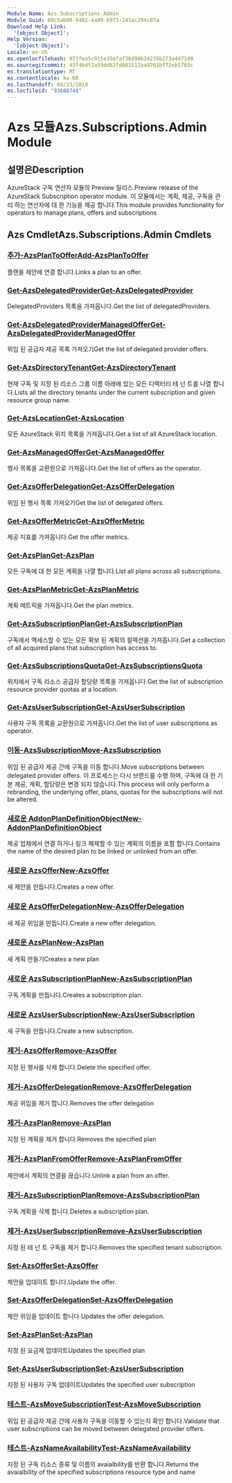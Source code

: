 ```yaml
---
Module Name: Azs.Subscriptions.Admin
Module Guid: 60c5ab08-9482-4a99-b973-141ac294c07a
Download Help Link:
  '[object Object]': 
Help Version:
  '[object Object]': 
Locale: en-US
ms.openlocfilehash: 973fea5c015e35efaf36d98634235b273a447140
ms.sourcegitcommit: 43f4bdf2a59dd82fd881512aa9761bf72eb5703c
ms.translationtype: MT
ms.contentlocale: ko-KR
ms.lasthandoff: 04/23/2019
ms.locfileid: "93688748"
---
```

# <span data-ttu-id="4776e-101">Azs 모듈</span><span class="sxs-lookup"><span data-stu-id="4776e-101">Azs.Subscriptions.Admin Module</span></span>
## <span data-ttu-id="4776e-102">설명은</span><span class="sxs-lookup"><span data-stu-id="4776e-102">Description</span></span>
<span data-ttu-id="4776e-103">AzureStack 구독 연산자 모듈의 Preview 릴리스.</span><span class="sxs-lookup"><span data-stu-id="4776e-103">Preview release of the AzureStack Subscription operator module.</span></span>  <span data-ttu-id="4776e-104">이 모듈에서는 계획, 제공, 구독을 관리 하는 연산자에 대 한 기능을 제공 합니다.</span><span class="sxs-lookup"><span data-stu-id="4776e-104">This module provides functionality for operators to manage plans, offers and subscriptions</span></span>

## <span data-ttu-id="4776e-105">Azs Cmdlet</span><span class="sxs-lookup"><span data-stu-id="4776e-105">Azs.Subscriptions.Admin Cmdlets</span></span>
### [<span data-ttu-id="4776e-106">추가-AzsPlanToOffer</span><span class="sxs-lookup"><span data-stu-id="4776e-106">Add-AzsPlanToOffer</span></span>](Add-AzsPlanToOffer.md)
<span data-ttu-id="4776e-107">플랜을 제안에 연결 합니다.</span><span class="sxs-lookup"><span data-stu-id="4776e-107">Links a plan to an offer.</span></span>

### [<span data-ttu-id="4776e-108">Get-AzsDelegatedProvider</span><span class="sxs-lookup"><span data-stu-id="4776e-108">Get-AzsDelegatedProvider</span></span>](Get-AzsDelegatedProvider.md)
<span data-ttu-id="4776e-109">DelegatedProviders 목록을 가져옵니다.</span><span class="sxs-lookup"><span data-stu-id="4776e-109">Get the list of delegatedProviders.</span></span>

### [<span data-ttu-id="4776e-110">Get-AzsDelegatedProviderManagedOffer</span><span class="sxs-lookup"><span data-stu-id="4776e-110">Get-AzsDelegatedProviderManagedOffer</span></span>](Get-AzsDelegatedProviderManagedOffer.md)
<span data-ttu-id="4776e-111">위임 된 공급자 제공 목록 가져오기</span><span class="sxs-lookup"><span data-stu-id="4776e-111">Get the list of delegated provider offers.</span></span>

### [<span data-ttu-id="4776e-112">Get-AzsDirectoryTenant</span><span class="sxs-lookup"><span data-stu-id="4776e-112">Get-AzsDirectoryTenant</span></span>](Get-AzsDirectoryTenant.md)
<span data-ttu-id="4776e-113">현재 구독 및 지정 된 리소스 그룹 이름 아래에 있는 모든 디렉터리 테 넌 트를 나열 합니다.</span><span class="sxs-lookup"><span data-stu-id="4776e-113">Lists all the directory tenants under the current subscription and given resource group name.</span></span>

### [<span data-ttu-id="4776e-114">Get-AzsLocation</span><span class="sxs-lookup"><span data-stu-id="4776e-114">Get-AzsLocation</span></span>](Get-AzsLocation.md)
<span data-ttu-id="4776e-115">모든 AzureStack 위치 목록을 가져옵니다.</span><span class="sxs-lookup"><span data-stu-id="4776e-115">Get a list of all AzureStack location.</span></span>

### [<span data-ttu-id="4776e-116">Get-AzsManagedOffer</span><span class="sxs-lookup"><span data-stu-id="4776e-116">Get-AzsManagedOffer</span></span>](Get-AzsManagedOffer.md)
<span data-ttu-id="4776e-117">행사 목록을 교환원으로 가져옵니다.</span><span class="sxs-lookup"><span data-stu-id="4776e-117">Get the list of offers as the operator.</span></span>

### [<span data-ttu-id="4776e-118">Get-AzsOfferDelegation</span><span class="sxs-lookup"><span data-stu-id="4776e-118">Get-AzsOfferDelegation</span></span>](Get-AzsOfferDelegation.md)
<span data-ttu-id="4776e-119">위임 된 행사 목록 가져오기</span><span class="sxs-lookup"><span data-stu-id="4776e-119">Get the list of delegated offers.</span></span>

### [<span data-ttu-id="4776e-120">Get-AzsOfferMetric</span><span class="sxs-lookup"><span data-stu-id="4776e-120">Get-AzsOfferMetric</span></span>](Get-AzsOfferMetric.md)
<span data-ttu-id="4776e-121">제공 지표를 가져옵니다.</span><span class="sxs-lookup"><span data-stu-id="4776e-121">Get the offer metrics.</span></span>

### [<span data-ttu-id="4776e-122">Get-AzsPlan</span><span class="sxs-lookup"><span data-stu-id="4776e-122">Get-AzsPlan</span></span>](Get-AzsPlan.md)
<span data-ttu-id="4776e-123">모든 구독에 대 한 모든 계획을 나열 합니다.</span><span class="sxs-lookup"><span data-stu-id="4776e-123">List all plans across all subscriptions.</span></span>

### [<span data-ttu-id="4776e-124">Get-AzsPlanMetric</span><span class="sxs-lookup"><span data-stu-id="4776e-124">Get-AzsPlanMetric</span></span>](Get-AzsPlanMetric.md)
<span data-ttu-id="4776e-125">계획 메트릭을 가져옵니다.</span><span class="sxs-lookup"><span data-stu-id="4776e-125">Get the plan metrics.</span></span>

### [<span data-ttu-id="4776e-126">Get-AzsSubscriptionPlan</span><span class="sxs-lookup"><span data-stu-id="4776e-126">Get-AzsSubscriptionPlan</span></span>](Get-AzsSubscriptionPlan.md)
<span data-ttu-id="4776e-127">구독에서 액세스할 수 있는 모든 확보 된 계획의 컬렉션을 가져옵니다.</span><span class="sxs-lookup"><span data-stu-id="4776e-127">Get a collection of all acquired plans that subscription has access to.</span></span>

### [<span data-ttu-id="4776e-128">Get-AzsSubscriptionsQuota</span><span class="sxs-lookup"><span data-stu-id="4776e-128">Get-AzsSubscriptionsQuota</span></span>](Get-AzsSubscriptionsQuota.md)
<span data-ttu-id="4776e-129">위치에서 구독 리소스 공급자 할당량 목록을 가져옵니다.</span><span class="sxs-lookup"><span data-stu-id="4776e-129">Get the list of subscription resource provider quotas at a location.</span></span>

### [<span data-ttu-id="4776e-130">Get-AzsUserSubscription</span><span class="sxs-lookup"><span data-stu-id="4776e-130">Get-AzsUserSubscription</span></span>](Get-AzsUserSubscription.md)
<span data-ttu-id="4776e-131">사용자 구독 목록을 교환원으로 가져옵니다.</span><span class="sxs-lookup"><span data-stu-id="4776e-131">Get the list of user subscriptions as operator.</span></span>

### [<span data-ttu-id="4776e-132">이동-AzsSubscription</span><span class="sxs-lookup"><span data-stu-id="4776e-132">Move-AzsSubscription</span></span>](Move-AzsSubscription.md)
<span data-ttu-id="4776e-133">위임 된 공급자 제공 간에 구독을 이동 합니다.</span><span class="sxs-lookup"><span data-stu-id="4776e-133">Move subscriptions between delegated provider offers.</span></span>
<span data-ttu-id="4776e-134">이 프로세스는 다시 브랜드를 수행 하며, 구독에 대 한 기본 제공, 계획, 할당량은 변경 되지 않습니다.</span><span class="sxs-lookup"><span data-stu-id="4776e-134">This process will only perform a rebranding, the underlying offer, plans, quotas for the subscriptions will not be altered.</span></span>

### [<span data-ttu-id="4776e-135">새로운 AddonPlanDefinitionObject</span><span class="sxs-lookup"><span data-stu-id="4776e-135">New-AddonPlanDefinitionObject</span></span>](New-AddonPlanDefinitionObject.md)
<span data-ttu-id="4776e-136">제공 업체에서 연결 하거나 링크 해제할 수 있는 계획의 이름을 포함 합니다.</span><span class="sxs-lookup"><span data-stu-id="4776e-136">Contains the name of the desired plan to be linked or unlinked from an offer.</span></span>

### [<span data-ttu-id="4776e-137">새로운 AzsOffer</span><span class="sxs-lookup"><span data-stu-id="4776e-137">New-AzsOffer</span></span>](New-AzsOffer.md)
<span data-ttu-id="4776e-138">새 제안을 만듭니다.</span><span class="sxs-lookup"><span data-stu-id="4776e-138">Creates a new offer.</span></span>

### [<span data-ttu-id="4776e-139">새로운 AzsOfferDelegation</span><span class="sxs-lookup"><span data-stu-id="4776e-139">New-AzsOfferDelegation</span></span>](New-AzsOfferDelegation.md)
<span data-ttu-id="4776e-140">새 제공 위임을 만듭니다.</span><span class="sxs-lookup"><span data-stu-id="4776e-140">Create a new offer delegation.</span></span>

### [<span data-ttu-id="4776e-141">새로운 AzsPlan</span><span class="sxs-lookup"><span data-stu-id="4776e-141">New-AzsPlan</span></span>](New-AzsPlan.md)
<span data-ttu-id="4776e-142">새 계획 만들기</span><span class="sxs-lookup"><span data-stu-id="4776e-142">Creates a new plan</span></span>

### [<span data-ttu-id="4776e-143">새로운 AzsSubscriptionPlan</span><span class="sxs-lookup"><span data-stu-id="4776e-143">New-AzsSubscriptionPlan</span></span>](New-AzsSubscriptionPlan.md)
<span data-ttu-id="4776e-144">구독 계획을 만듭니다.</span><span class="sxs-lookup"><span data-stu-id="4776e-144">Creates a subscription plan.</span></span>

### [<span data-ttu-id="4776e-145">새로운 AzsUserSubscription</span><span class="sxs-lookup"><span data-stu-id="4776e-145">New-AzsUserSubscription</span></span>](New-AzsUserSubscription.md)
<span data-ttu-id="4776e-146">새 구독을 만듭니다.</span><span class="sxs-lookup"><span data-stu-id="4776e-146">Create a new subscription.</span></span>

### [<span data-ttu-id="4776e-147">제거-AzsOffer</span><span class="sxs-lookup"><span data-stu-id="4776e-147">Remove-AzsOffer</span></span>](Remove-AzsOffer.md)
<span data-ttu-id="4776e-148">지정 된 행사를 삭제 합니다.</span><span class="sxs-lookup"><span data-stu-id="4776e-148">Delete the specified offer.</span></span>

### [<span data-ttu-id="4776e-149">제거-AzsOfferDelegation</span><span class="sxs-lookup"><span data-stu-id="4776e-149">Remove-AzsOfferDelegation</span></span>](Remove-AzsOfferDelegation.md)
<span data-ttu-id="4776e-150">제공 위임을 제거 합니다.</span><span class="sxs-lookup"><span data-stu-id="4776e-150">Removes the offer delegation</span></span>

### [<span data-ttu-id="4776e-151">제거-AzsPlan</span><span class="sxs-lookup"><span data-stu-id="4776e-151">Remove-AzsPlan</span></span>](Remove-AzsPlan.md)
<span data-ttu-id="4776e-152">지정 된 계획을 제거 합니다.</span><span class="sxs-lookup"><span data-stu-id="4776e-152">Removes the specified plan</span></span>

### [<span data-ttu-id="4776e-153">제거-AzsPlanFromOffer</span><span class="sxs-lookup"><span data-stu-id="4776e-153">Remove-AzsPlanFromOffer</span></span>](Remove-AzsPlanFromOffer.md)
<span data-ttu-id="4776e-154">제안에서 계획의 연결을 끊습니다.</span><span class="sxs-lookup"><span data-stu-id="4776e-154">Unlink a plan from an offer.</span></span>

### [<span data-ttu-id="4776e-155">제거-AzsSubscriptionPlan</span><span class="sxs-lookup"><span data-stu-id="4776e-155">Remove-AzsSubscriptionPlan</span></span>](Remove-AzsSubscriptionPlan.md)
<span data-ttu-id="4776e-156">구독 계획을 삭제 합니다.</span><span class="sxs-lookup"><span data-stu-id="4776e-156">Deletes a subscription plan.</span></span>

### [<span data-ttu-id="4776e-157">제거-AzsUserSubscription</span><span class="sxs-lookup"><span data-stu-id="4776e-157">Remove-AzsUserSubscription</span></span>](Remove-AzsUserSubscription.md)
<span data-ttu-id="4776e-158">지정 된 테 넌 트 구독을 제거 합니다.</span><span class="sxs-lookup"><span data-stu-id="4776e-158">Removes the specified tenant subscription.</span></span>

### [<span data-ttu-id="4776e-159">Set-AzsOffer</span><span class="sxs-lookup"><span data-stu-id="4776e-159">Set-AzsOffer</span></span>](Set-AzsOffer.md)
<span data-ttu-id="4776e-160">제안을 업데이트 합니다.</span><span class="sxs-lookup"><span data-stu-id="4776e-160">Update the offer.</span></span>

### [<span data-ttu-id="4776e-161">Set-AzsOfferDelegation</span><span class="sxs-lookup"><span data-stu-id="4776e-161">Set-AzsOfferDelegation</span></span>](Set-AzsOfferDelegation.md)
<span data-ttu-id="4776e-162">제안 위임을 업데이트 합니다.</span><span class="sxs-lookup"><span data-stu-id="4776e-162">Updates the offer delegation.</span></span>

### [<span data-ttu-id="4776e-163">Set-AzsPlan</span><span class="sxs-lookup"><span data-stu-id="4776e-163">Set-AzsPlan</span></span>](Set-AzsPlan.md)
<span data-ttu-id="4776e-164">지정 된 요금제 업데이트</span><span class="sxs-lookup"><span data-stu-id="4776e-164">Updates the specified plan</span></span>

### [<span data-ttu-id="4776e-165">Set-AzsUserSubscription</span><span class="sxs-lookup"><span data-stu-id="4776e-165">Set-AzsUserSubscription</span></span>](Set-AzsUserSubscription.md)
<span data-ttu-id="4776e-166">지정 된 사용자 구독 업데이트</span><span class="sxs-lookup"><span data-stu-id="4776e-166">Updates the specified user subscription</span></span>

### [<span data-ttu-id="4776e-167">테스트-AzsMoveSubscription</span><span class="sxs-lookup"><span data-stu-id="4776e-167">Test-AzsMoveSubscription</span></span>](Test-AzsMoveSubscription.md)
<span data-ttu-id="4776e-168">위임 된 공급자 제공 간에 사용자 구독을 이동할 수 있는지 확인 합니다.</span><span class="sxs-lookup"><span data-stu-id="4776e-168">Validate that user subscriptions can be moved between delegated provider offers.</span></span>

### [<span data-ttu-id="4776e-169">테스트-AzsNameAvailability</span><span class="sxs-lookup"><span data-stu-id="4776e-169">Test-AzsNameAvailability</span></span>](Test-AzsNameAvailability.md)
<span data-ttu-id="4776e-170">지정 된 구독 리소스 종류 및 이름의 avaialbility를 반환 합니다.</span><span class="sxs-lookup"><span data-stu-id="4776e-170">Returns the avaialbility of the specified subscriptions resource type and name</span></span>

